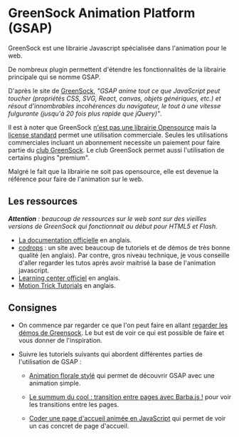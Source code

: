 # GreenSock Animation Platform (GSAP)

GreenSock est une librairie Javascript spécialisée dans l'animation pour le web.

De nombreux plugin permettent d'étendre les fonctionnalités de la librairie principale qui se nomme GSAP.

D'après le site de [GreenSock](https://greensock.com/get-started), *"GSAP anime tout ce que JavaScript peut toucher (propriétés CSS, SVG, React, canvas, objets génériques, etc.) et résout d'innombrables incohérences du navigateur, le tout à une vitesse fulgurante (jusqu'à 20 fois plus rapide que jQuery)"*.

Il est à noter que GreenSock [n'est pas une librairie Opensource](https://greensock.com/why-license/) mais la [license standard](https://greensock.com/why-license/) permet une utilisation commerciale. Seules les utilisations commerciales incluant un abonnement necessite un paiement pour faire partie du [club GreenSock](https://greensock.com/club/). Le club GreenSock permet aussi l'utilisation de certains plugins "premium".

Malgré le fait que la librairie ne soit pas opensource, elle est devenue la référence pour faire de l'animation sur le web.

## Les ressources

*__Attention__ : beaucoup de ressources sur le web sont sur des vieilles versions de GreenSock qui fonctionnait au début pour HTML5 et Flash.*

- [La documentation officielle](https://greensock.com/docs/v3) en anglais.
- [codrops](https://tympanus.net/codrops/) : un site avec beaucoup de tutoriels et de démos de très bonne qualité (en anglais). Par contre, gros niveau technique, je vous conseille d'aller regarder les tutos après avoir maitrisé la base de l'animation javascript.
- [Learning center officiel](https://greensock.com/learning) en anglais.
- [Motion Trick Tutorials](https://www.motiontricks.com/greensock-tutorials/) en anglais.

## Consignes

- On commence par regarder ce que l'on peut faire en allant [regarder les démos de Greensock](https://greensock.com/showcase/). Le but est de voir ce qui est possible de faire et vous donner de l'inspiration.

- Suivre les tutoriels suivants qui abordent différentes parties de l'utilisation de GSAP :
  
  - [Animation florale stylé](https://www.youtube.com/watch?v=hOhWCoz8wqY) qui permet de découvrir GSAP avec une animation simple.

  - [Le summum du cool : transition entre pages avec Barba.js !](https://www.youtube.com/watch?v=AqPszQw4B5k&list=PLpG9MHuD988geIOKVh-iy_jSga26M6iZi&index=6) pour voir les transitions entre les pages.

  - [Coder une page d'accueil animée en JavaScript](https://www.youtube.com/watch?v=rmKHEey19Js&list=PLpG9MHuD988geIOKVh-iy_jSga26M6iZi&index=7) qui permet de voir un cas concret de page d'accueil.
